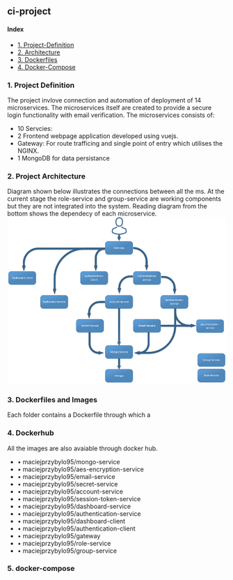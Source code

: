 ## ci-project
#### Index
* [1. Project-Definition](#1-Project-Definition)
* [2. Architecture](#2-Project-Architecture)
* [3. Dockerfiles ](#3-Dockerfiles-and-Images)
* [4. Docker-Compose ](#4-docker-compose)

### 1. Project Definition

The project invlove connection and automation of deployment of 14 microservices. The microservices itself are created to provide a secure login functionality with email verification. The microservices consists of:
* 10 Servcies: 
* 2 Frontend webpage application developed using vuejs.
* Gateway: For route trafficing and single point of entry which utilises the NGINX.
* 1 MongoDB for data persistance

### 2. Project Architecture
Diagram shown below illustrates the connections between all the ms. At the current stage the role-service and group-service are working components but they are not integrated into the system. Reading diagram from the bottom shows the dependecy of each microservice.
![Microservice Architecture](Architecture.png)
### 3. Dockerfiles and Images
Each folder contains a Dockerfile through which a 

### 4. Dockerhub
All the images are also avaiable through docker hub.
* •	maciejprzybylo95/mongo-service
* •	maciejprzybylo95/aes-encryption-service
* •	maciejprzybylo95/email-service
* •	maciejprzybylo95/secret-service
* •	maciejprzybylo95/account-service
* •	maciejprzybylo95/session-token-service
* •	maciejprzybylo95/dashboard-service
* •	maciejprzybylo95/authentication-service
* •	maciejprzybylo95/dashboard-client
* •	maciejprzybylo95/authentication-client
* •	maciejprzybylo95/gateway
* •	maciejprzybylo95/role-service
* •	maciejprzybylo95/group-service

### 5. docker-compose
